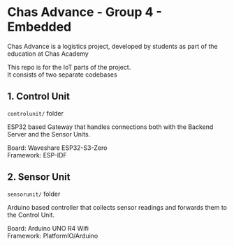 # Chas Advance - Group 4 - Embedded

Chas Advance is a logistics project, developed by students as part of the education at Chas Academy  
  
This repo is for the IoT parts of the project.  
It consists of two separate codebases  

## 1. Control Unit

`controlunit/` folder  

ESP32 based Gateway that handles connections both with the Backend Server and the Sensor Units.  

Board: Waveshare ESP32-S3-Zero  
Framework: ESP-IDF

## 2. Sensor Unit

`sensorunit/` folder  

Arduino based controller that collects sensor readings and forwards them to the Control Unit.  

Board: Arduino UNO R4 Wifi  
Framework: PlatformIO/Arduino  
